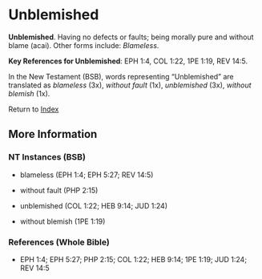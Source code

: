 # Unblemished
**Unblemished**. 
Having no defects or faults; being morally pure and without blame (acai). 
Other forms include: 
*Blameless*. 


**Key References for Unblemished**: 
EPH 1:4, COL 1:22, 1PE 1:19, REV 14:5. 




In the New Testament (BSB), words representing “Unblemished” are translated as 
*blameless* (3x), *without fault* (1x), *unblemished* (3x), *without blemish* (1x). 


Return to [Index](00-Index.md)

## More Information

### NT Instances (BSB)

* blameless (EPH 1:4; EPH 5:27; REV 14:5)

* without fault (PHP 2:15)

* unblemished (COL 1:22; HEB 9:14; JUD 1:24)

* without blemish (1PE 1:19)



### References (Whole Bible)

* EPH 1:4; EPH 5:27; PHP 2:15; COL 1:22; HEB 9:14; 1PE 1:19; JUD 1:24; REV 14:5



